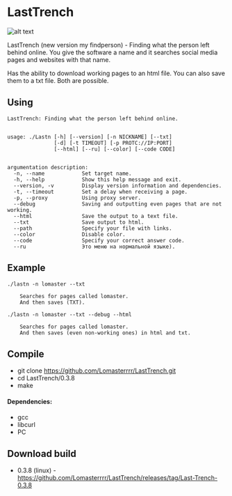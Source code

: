 # LastTrench
![alt text](https://i.imgur.com/moVml9K.png)


LastTrench (new version my findperson) - Finding what the person left behind online.
You give the software a name and it searches social media pages and websites with that name.

Has the ability to download working pages to an html file.
You can also save them to a txt file.
Both are possible.

## Using
```
LastTrench: Finding what the person left behind online.


usage: ./Lastn [-h] [--version] [-n NICKNAME] [--txt]
               [-d] [-t TIMEOUT] [-p PROTC://IP:PORT]
               [--html] [--ru] [--color] [--code CODE]


argumentation description:
  -n, --name            Set target name.
  -h, --help            Show this help message and exit.
  --version, -v         Display version information and dependencies.
  -t, --timeout         Set a delay when receiving a page.
  -p, --proxy           Using proxy server.
  --debug               Saving and outputting even pages that are not working.
  --html                Save the output to a text file.
  --txt                 Save output to html.
  --path                Specify your file with links.
  --color               Disable color.
  --code                Specify your correct answer code.
  --ru                  Это меню на нормальной языке).
```

## Example
```
./lastn -n lomaster --txt

    Searches for pages called lomaster.
    And then saves (TXT).
    
./lastn -n lomaster --txt --debug --html

    Searches for pages called lomaster.
    And then saves (even non-working ones) in html and txt.
```

## Compile
- git clone https://github.com/Lomasterrrr/LastTrench.git
- cd LastTrench/0.3.8
- make

#### Dependencies:
- gcc
- libcurl
- PC

## Download build
- 0.3.8 (linux) - https://github.com/Lomasterrrr/LastTrench/releases/tag/Last-Trench-0.3.8

